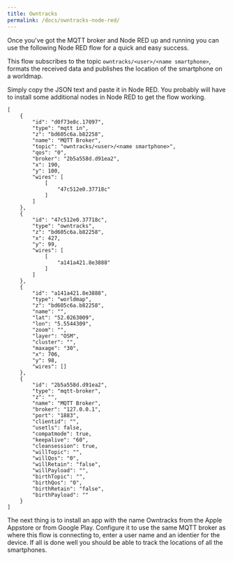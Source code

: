 ```yaml
---
title: Owntracks
permalink: /docs/owntracks-node-red/
---
```

Once you've got the MQTT broker and Node RED up and running you can use the following Node RED flow for a quick and easy success.

This flow subscribes to the topic `owntracks/<user>/<name smartphone>`, formats the received data and publishes the location of the smartphone on a worldmap.

Simply copy the JSON text and paste it in Node RED. You probably will have to install some additional nodes in Node RED to get the flow working.

```
[
    {
        "id": "d0f73e8c.17097",
        "type": "mqtt in",
        "z": "bd605c6a.b82258",
        "name": "MQTT Broker",
        "topic": "owntracks/<user>/<name smartphone>",
        "qos": "0",
        "broker": "2b5a558d.d91ea2",
        "x": 190,
        "y": 100,
        "wires": [
            [
                "47c512e0.37718c"
            ]
        ]
    },
    {
        "id": "47c512e0.37718c",
        "type": "owntracks",
        "z": "bd605c6a.b82258",
        "x": 427,
        "y": 99,
        "wires": [
            [
                "a141a421.8e3888"
            ]
        ]
    },
    {
        "id": "a141a421.8e3888",
        "type": "worldmap",
        "z": "bd605c6a.b82258",
        "name": "",
        "lat": "52.0263009",
        "lon": "5.5544309",
        "zoom": "",
        "layer": "OSM",
        "cluster": "",
        "maxage": "30",
        "x": 706,
        "y": 98,
        "wires": []
    },
    {
        "id": "2b5a558d.d91ea2",
        "type": "mqtt-broker",
        "z": "",
        "name": "MQTT Broker",
        "broker": "127.0.0.1",
        "port": "1883",
        "clientid": "",
        "usetls": false,
        "compatmode": true,
        "keepalive": "60",
        "cleansession": true,
        "willTopic": "",
        "willQos": "0",
        "willRetain": "false",
        "willPayload": "",
        "birthTopic": "",
        "birthQos": "0",
        "birthRetain": "false",
        "birthPayload": ""
    }
]
```
The next thing is to install an app with the name Owntracks from the Apple Appstore or from Google Play.
Configure it to use the same MQTT broker as where this flow is connecting to, enter a user name and an identier for the device.
If all is done well you should be able to track the locations of all the smartphones.

